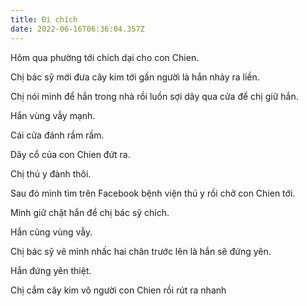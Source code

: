 ```yaml
---
title: Đi chích
date: 2022-06-16T06:36:04.357Z
---
```


Hôm qua phường tới chích dại cho con Chien.

Chị bác sỹ mới đưa cây kim tới gần người là hắn nhảy ra liền.

Chị nói mình để hắn trong nhà rồi luồn sợi dây qua cửa để chị giữ hắn.

Hắn vùng vẫy mạnh.

Cái cửa đánh rầm rầm.

Dây cổ của con Chien đứt ra.

Chị thú y đành thôi.

Sau đó mình tìm trên Facebook bệnh viện thú y rồi chở con Chien tới.

Mình giữ chặt hắn để chị bác sỹ chích.

Hắn cũng vùng vẫy.

Chị bác sỹ vẽ mình nhấc hai chân trước lên là hắn sẽ đứng yên.

Hắn đứng yên thiệt.

Chị cắm cây kim vô người con Chien rồi rút ra nhanh
